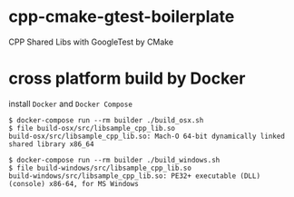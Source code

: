 # cpp-cmake-gtest-boilerplate
CPP Shared Libs with GoogleTest by CMake

# cross platform build by Docker
install `Docker` and `Docker Compose`

```
$ docker-compose run --rm builder ./build_osx.sh
$ file build-osx/src/libsample_cpp_lib.so
build-osx/src/libsample_cpp_lib.so: Mach-O 64-bit dynamically linked shared library x86_64

$ docker-compose run --rm builder ./build_windows.sh
$ file build-windows/src/libsample_cpp_lib.so
build-windows/src/libsample_cpp_lib.so: PE32+ executable (DLL) (console) x86-64, for MS Windows
```
